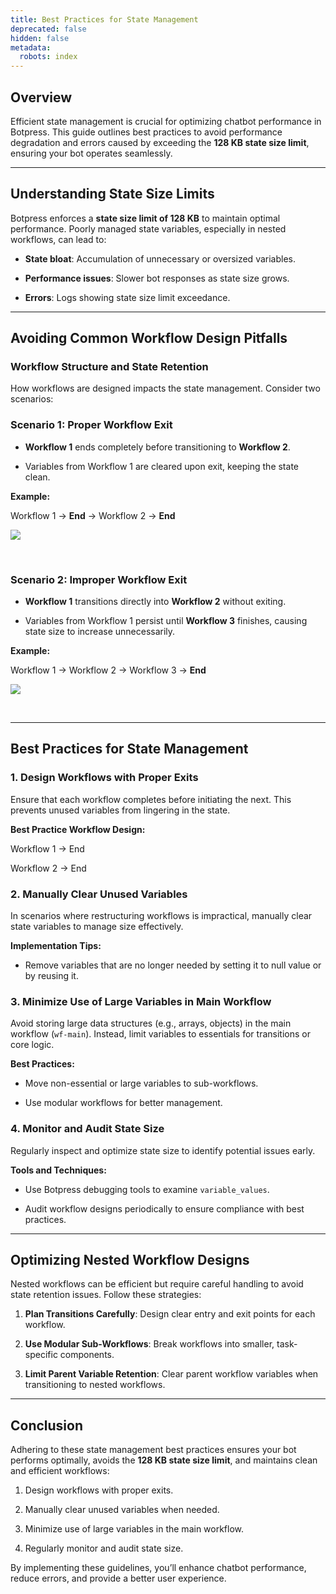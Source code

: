 ```yaml
---
title: Best Practices for State Management
deprecated: false
hidden: false
metadata:
  robots: index
---
```

## **Overview**

Efficient state management is crucial for optimizing chatbot performance in Botpress. This guide outlines best practices to avoid performance degradation and errors caused by exceeding the **128 KB state size limit**, ensuring your bot operates seamlessly.

***

## **Understanding State Size Limits**

Botpress enforces a **state size limit of 128 KB** to maintain optimal performance. Poorly managed state variables, especially in nested workflows, can lead to:

* **State bloat**: Accumulation of unnecessary or oversized variables.

* **Performance issues**: Slower bot responses as state size grows.

* **Errors**: Logs showing state size limit exceedance.

***

## **Avoiding Common Workflow Design Pitfalls**

### **Workflow Structure and State Retention**

How workflows are designed impacts the state management. Consider two scenarios:

### **Scenario 1: Proper Workflow Exit**

* **Workflow 1** ends completely before transitioning to **Workflow 2**.

* Variables from Workflow 1 are cleared upon exit, keeping the state clean.

**Example:**

Workflow 1 → **End** → Workflow 2 → **End**

![](https://files.readme.io/8f86ee64841673b5d80029525b71c9c6c78987f76779c63d820d669e0548fb69-image.png)

<br />

### **Scenario 2: Improper Workflow Exit**

* **Workflow 1** transitions directly into **Workflow 2** without exiting.

* Variables from Workflow 1 persist until **Workflow 3** finishes, causing state size to increase unnecessarily.

**Example:**

Workflow 1 → Workflow 2 → Workflow 3 → **End**

![](https://files.readme.io/1d122218272a2ca292a2e98c41d50870fde322cd84b393fe671f575ff8e3b865-image.png)

<br />

***

## **Best Practices for State Management**

### **1. Design Workflows with Proper Exits**

Ensure that each workflow completes before initiating the next. This prevents unused variables from lingering in the state.

**Best Practice Workflow Design:**

Workflow 1 → End

Workflow 2 → End

### **2. Manually Clear Unused Variables**

In scenarios where restructuring workflows is impractical, manually clear state variables to manage size effectively.

**Implementation Tips:**

* Remove variables that are no longer needed by setting it to null value or by reusing it.

### **3. Minimize Use of Large Variables in Main Workflow**

Avoid storing large data structures (e.g., arrays, objects) in the main workflow (`wf-main`). Instead, limit variables to essentials for transitions or core logic.

**Best Practices:**

* Move non-essential or large variables to sub-workflows.

* Use modular workflows for better management.

### **4. Monitor and Audit State Size**

Regularly inspect and optimize state size to identify potential issues early.

**Tools and Techniques:**

* Use Botpress debugging tools to examine `variable_values`.

* Audit workflow designs periodically to ensure compliance with best practices.

***

## **Optimizing Nested Workflow Designs**

Nested workflows can be efficient but require careful handling to avoid state retention issues. Follow these strategies:

1. **Plan Transitions Carefully**: Design clear entry and exit points for each workflow.

2. **Use Modular Sub-Workflows**: Break workflows into smaller, task-specific components.

3. **Limit Parent Variable Retention**: Clear parent workflow variables when transitioning to nested workflows.

***

## **Conclusion**

Adhering to these state management best practices ensures your bot performs optimally, avoids the **128 KB state size limit**, and maintains clean and efficient workflows:

1. Design workflows with proper exits.

2. Manually clear unused variables when needed.

3. Minimize use of large variables in the main workflow.

4. Regularly monitor and audit state size.

By implementing these guidelines, you’ll enhance chatbot performance, reduce errors, and provide a better user experience.